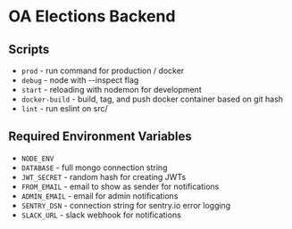 # OA Elections Backend

## Scripts

* `prod` - run command for production / docker
* `debug` - node with --inspect flag
* `start` - reloading with nodemon for development
* `docker-build` - build, tag, and push docker container based on git hash
* `lint` - run eslint on src/

## Required Environment Variables

* `NODE_ENV`
* `DATABASE` - full mongo connection string
* `JWT_SECRET` - random hash for creating JWTs
* `FROM_EMAIL` - email to show as sender for notifications
* `ADMIN_EMAIL` - email for admin notifications
* `SENTRY_DSN` - connection string for sentry.io error logging
* `SLACK_URL` - slack webhook for notifications
